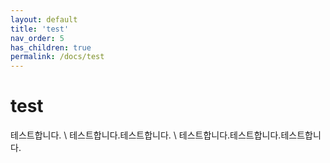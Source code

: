 ```yaml
---
layout: default
title: 'test'
nav_order: 5
has_children: true
permalink: /docs/test
---
```


# test

테스트합니다. \\
테스트합니다.테스트합니다. \\
테스트합니다.테스트합니다.테스트합니다.
